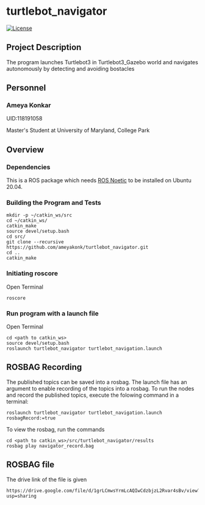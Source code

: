 # turtlebot_navigator

[![License](https://img.shields.io/badge/License-BSD_3--Clause-blue.svg)](https://opensource.org/licenses/BSD-3-Clause)

## Project Description

The program launches Turtlebot3 in Turtlebot3_Gazebo world and navigates autonomously by detecting
and avoiding bostacles

## Personnel

### Ameya Konkar 

UID:118191058

Master's Student at University of Maryland, College Park

## Overview

### Dependencies
This is a ROS package which needs [ROS Noetic](http://wiki.ros.org/Installation/Ubuntu) to be installed on Ubuntu 20.04.

### Building the Program and Tests

```
mkdir -p ~/catkin_ws/src
cd ~/catkin_ws/
catkin_make
source devel/setup.bash
cd src/
git clone --recursive https://github.com/ameyakonk/turtlebot_navigator.git
cd ..
catkin_make

```
### Initiating roscore

Open Terminal
```
roscore
```

### Run program with a launch file

Open Terminal
```
cd <path to catkin_ws>
source devel/setup.bash
roslaunch turtlebot_navigator turtlebot_navigation.launch

```

## ROSBAG Recording
The published topics can be saved into a rosbag. The launch file has an argument to enable recording of the topics into a rosbag. To run the nodes and record the published topics, execute the folowing command in a terminal:
```
roslaunch turtlebot_navigator turtlebot_navigation.launch rosbagRecord:=true
``` 
To view the rosbag, run the commands
```
cd <path to catkin_ws>/src/turtlebot_navigator/results
rosbag play navigator_record.bag
```
## ROSBAG file
The drive link of the file is given
```
https://drive.google.com/file/d/1grLCmwsYrmLcAQIwCdzbjzL2Rvar4sBv/view?usp=sharing

```